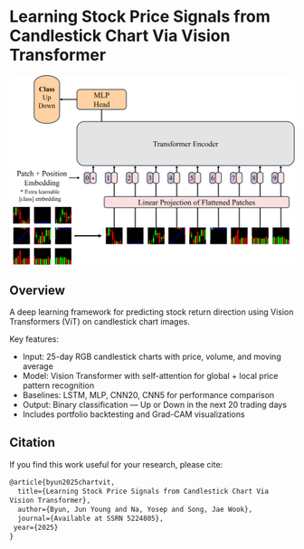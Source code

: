 # Learning Stock Price Signals from Candlestick Chart Via Vision Transformer

<img src="images/ViT_architecture.png" alt="ViT Architecture" width="600">

## Overview

A deep learning framework for predicting stock return direction using Vision Transformers (ViT) on candlestick chart images.

Key features:

- Input: 25-day RGB candlestick charts with price, volume, and moving average
- Model: Vision Transformer with self-attention for global + local price pattern recognition
- Baselines: LSTM, MLP, CNN20, CNN5 for performance comparison
- Output: Binary classification — Up or Down in the next 20 trading days
- Includes portfolio backtesting and Grad-CAM visualizations

## Citation 
If you find this work useful for your research, please cite:

```
@article{byun2025chartvit,
  title={Learning Stock Price Signals from Candlestick Chart Via Vision Transformer},
  author={Byun, Jun Young and Na, Yosep and Song, Jae Wook},
  journal={Available at SSRN 5224805},
 year={2025}
}
```
